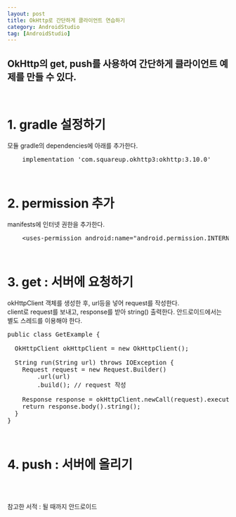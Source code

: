 ```yaml
---
layout: post
title: OkHttp로 간단하게 클라이언트 연습하기
category: AndroidStudio
tag: [AndroidStudio]
---
```


## OkHttp의 get, push를 사용하여 간단하게 클라이언트 예제를 만들 수 있다.
<br>

# 1. gradle 설정하기

모듈 gradle의 dependencies에 아래를 추가한다.
<pre class="prettyprint">
    implementation 'com.squareup.okhttp3:okhttp:3.10.0'
</pre>
<br>

# 2. permission 추가

manifests에 인터넷 권한을 추가한다.
<pre class="prettyprint">
    &lt;uses-permission android:name="android.permission.INTERNET"&gt;&lt;/uses-permission&gt;
</pre>
<br>

# 3. get : 서버에 요청하기

okHttpClient 객체를 생성한 후, url등을 넣어 request를 작성한다.<br>
client로 request를 보내고, response를 받아 string() 출력한다.
안드로이드에서는 별도 스레드를 이용해야 한다.

<pre class="prettyprint">
public class GetExample {

  OkHttpClient okHttpClient = new OkHttpClient();

  String run(String url) throws IOException {
    Request request = new Request.Builder()
        .url(url)
        .build(); // request 작성

    Response response = okHttpClient.newCall(request).execute();
    return response.body().string();
  }
}
</pre>
<br>

# 4. push : 서버에 올리기

<br>
<br>

참고한 서적 : 될 때까지 안드로이드
